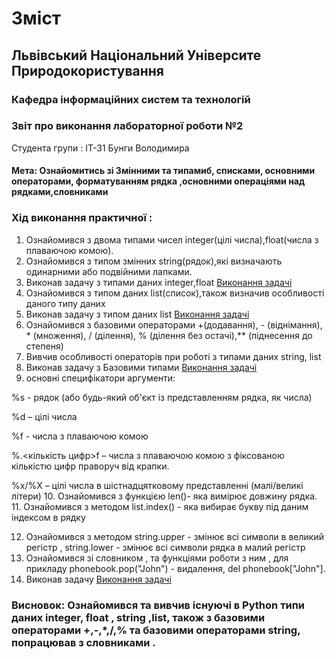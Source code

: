 # Зміст
## Львівський Національний Університе Природокористування
### **Кафедра інформаційних систем та технологій**


### Звіт про виконання лабораторної роботи №2


Студента групи : ІТ-31 Бунги Володимира

#### **Мета:**  Ознайомитись зі Змінними та типамиб, списками, основними операторами, форматуванням рядка ,основними операціями над рядками,словниками


### Хід виконання практичної :


1. Ознайомився  з двома типами чисел integer(цілі числа),float(числа з плаваючою комою).
2. Ознайомився  з типом змінних string(рядок),які визначають одинарними або подвійними лапками.
3. Виконав задачу з типами даних integer,float [Виконання задачі](lab_2.py)
4. Ознайомився з типом даних list(список),також визначив особливості даного типу даних
5. Виконав задачу з типом даних list [Виконання задачі](lab_21.py)
6. Ознайомився з базовими операторами +(додавання), - (віднімання), * (множення), / (ділення), % (ділення без остачі),** (піднесення до степеня)
7. Вивчив особливості операторів при роботі з типами даних string, list
8. Виконав задачу з Базовими типами [Виконання задачі](lab_22.py)
9. основні специфікатори аргументи:

%s - рядок (або будь-який об'єкт із представленням рядка, як числа)

%d – цілі числа

%f - числа з плаваючою комою

%.<кількість цифр>f – числа з плаваючою комою з фіксованою кількістю цифр праворуч від крапки.

%x/%X – цілі числа в шістнадцятковому представленні (малі/великі літери)
10. Ознайомився з функцією len()- яка вимірює довжину рядка.
11. Ознайомився  з методом list.index() -  яка вибирає букву під даним індексом в рядку

12. Ознайомився з методом string.upper - змінює всі символи в великий регістр , string.lower - змінює всі символи рядка в малий регістр
13. Ознайомився зі словником , та функціями роботи з ним , для прикладу phonebook.pop("John") - видалення, del phonebook["John"].
14. Виконав задачу [Виконання задачі](lab_23.py)


### **Висновок:** Ознайомився та вивчив існуючі в Python типи даних integer, float , string ,list, також з базовими операторами  +,-,*,/,% та базовими операторами string, попрацював з словниками .

